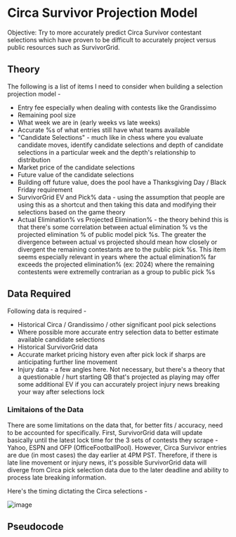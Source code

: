 # Circa Survivor Projection Model

Objective: Try to more accurately predict Circa Survivor contestant selections which have proven to be difficult to accurately project versus public resources such as SurvivorGrid.

## Theory

The following is a list of items I need to consider when building a selection projection model -
- Entry fee especially when dealing with contests like the Grandissimo
- Remaining pool size
- What week we are in (early weeks vs late weeks)
- Accurate %s of what entries still have what teams available
- "Candidate Selections" - much like in chess where you evaluate candidate moves, identify candidate selections and depth of candidate selections in a particular week and the depth's relationship to distribution
- Market price of the candidate selections
- Future value of the candidate selections
- Building off future value, does the pool have a Thanksgiving Day / Black Friday requirement
- SurvivorGrid EV and Pick% data - using the assumption that people are using this as a shortcut and then taking this data and modifying their selections based on the game theory
- Actual Elimination% vs Projected Elimination% - the theory behind this is that there's some correlation between actual elimination % vs the projected elimination % of public model pick %s. The greater the divergence between actual vs projected should mean how closely or divergent the remaining contestants are to the public pick %s. This item seems especially relevant in years where the actual elimination% far exceeds the projected elimination% (ex: 2024) where the remaining contestents were extremelly contrarian as a group to public pick %s

## Data Required

Following data is required - 
- Historical Circa / Grandissimo / other significant pool pick selections
- Where possible more accurate entry selection data to better estimate available candidate selections
- Historical SurvivorGrid data
- Accurate market pricing history even after pick lock if sharps are anticipating further line movement
- Injury data - a few angles here. Not necessary, but there's a theory that a questionable / hurt starting QB that's projected as playing may offer some additional EV if you can accurately project injury news breaking your way after selections lock

### Limitaions of the Data

There are some limitations on the data that, for better fits / accuracy, need to be accounted for specifically. First, SurvivorGrid data will update basically until the latest lock time for the 3 sets of contests they scrape - Yahoo, ESPN and OFP (OfficeFootballPool). However, Circa Survivor entries are due (in most cases) the day earlier at 4PM PST. Therefore, if there is late line movement or injury news, it's possible SurvivorGrid data will diverge from Circa pick selection data due to the later deadline and ability to process late breaking information.

Here's the timing dictating the Circa selections - 

![image](https://github.com/user-attachments/assets/bc49459b-97b5-4d33-adf5-9a69d555a84c)

## Pseudocode
